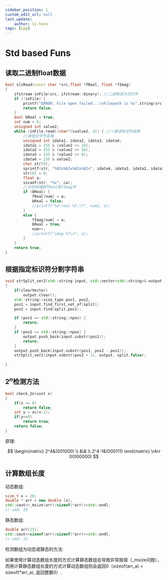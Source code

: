 ```yaml
---
sidebar_position: 1
custom_edit_url: null
last_update:
    author: li-tann
tags: [Cpp]
---
```


# Std based Funs

## 读取二进制float数据

``` C++
bool slcRead(const char *src,float *fReal, float *fImag)
{
    ifstream inFile(src, ifstream::binary); //二进制读方式打开
    if (!inFile) {
        printf("ERROR: File open failed...\nFilepath is %s",string(src));
        return false;
    }
    bool bReal = true;
    int num = 0;
    unsigned int value2;
    while (inFile.read((char*)&value2, 4)) { //一直读到文件结束
        //高低位字节变换
        unsigned int idata1, idata2, idata3, idata4;
        idata1 = 255 & (value2 >> 24);
        idata2 = 255 & (value2 >> 16);
        idata3 = 255 & (value2 >> 8);
        idata4 = 255 & value2;
        char str[9];
        sprintf(str, "%02x%02x%02x%02x", idata4, idata3, idata2, idata1);
        str[8] = 0;
        float a;
        sscanf(str, "%x", &a);
        //分别存储到fReal和fImag中
        if (bReal) {
            fReal[num] = a;
            bReal = false;
            //printf("%d:real %f,\t", num2, a);
        }
        else {
            fImag[num] = a;
            bReal = true;
            num++;
            //printf("imag %f\n", a);
        }
    }
    return true;
}
```

## 根据指定标识符分割字符串

```cpp
void strSplit_ver2(std::string input, std::vector<std::string>& output, std::string split, bool clearVector = true)
{
    if(clearVector)
        output.clear();
    std::string::size_type pos1, pos2;
    pos1 = input.find_first_not_of(split);
    pos2 = input.find(split,pos1);

    if (pos1 == std::string::npos) {
        return;
    }
    if (pos2 == std::string::npos) {
        output.push_back(input.substr(pos1));
        return;
    }
    output.push_back(input.substr(pos1, pos2 - pos1));
    strSplit_ver2(input.substr(pos2 + 1), output, split,false);
    
}
```

## $2^n$检测方法

```cpp
bool check_2n(uint x)
{
    if(x == 0)
        return false;
    int y = x&(x-1);
    if(y==0)
        return true;
    return false;
}
```

原理:

$$
\begin{matrix}
    2^4&(001000) \\ &\& \\ 2^4-1&(000111)
\end{matrix}
\rArr
0(000000)
$$

## 计算数组长度

动态数组:

```cpp
size_t x = 20;
double * arr = new double [x];
std::cout<<_msize(arr)/sizeof(*arr)<<std::endl;
// cmd: 20
```

静态数组:

```cpp
double arr[15];
std::cout<<sizeof(arr)/sizeof(*arr)<<std::endl;
// cmd: 15
```

检测数组为动态或静态的方法:

如果使用计算动态数组长度的方式计算静态数组会导致异常报错（_msize问题），而用计算静态数组长度的方式计算动态数组则会返回0（sizeof(arr_a) < sizeof(*arr_a), 返回整数0）.
